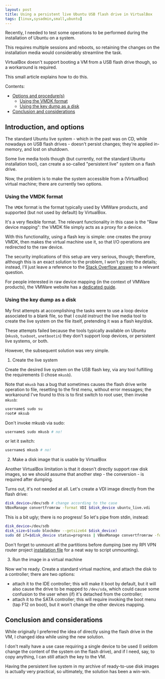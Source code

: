 ```yaml
---
layout: post
title: Using a persistent live Ubuntu USB flash drive in VirtualBox
tags: [linux,sysadmin,small,ubuntu]
---
```


Recently, I needed to test some operations to be performed during the installation of Ubuntu on a system.

This requires multiple sessions and reboots, so retaining the changes on the installation media would considerably streamline the task.


VirtualBox doesn't support booting a VM from a USB flash drive though, so a workaround is required.

This small article explains how to do this.

Contents:

- [Options and procedure(s)](/Using-a-persistent-live-ubuntu-usb-flash-drive-in-virtualbox.md#options-and-procedures)
  - [Using the VMDK format](/Using-a-persistent-live-ubuntu-usb-flash-drive-in-virtualbox.md#using-the-vmdk-format)
  - [Using the key dump as a disk](/Using-a-persistent-live-ubuntu-usb-flash-drive-in-virtualbox.md#using-the-key-dump-as-a-disk)
- [Conclusion and considerations](/Using-a-persistent-live-ubuntu-usb-flash-drive-in-virtualbox.md#conclusion-and-considerations)

## Introduction, and options

The standard Ubuntu live system - which in the past was on CD, while nowadays on USB flash drives - doesn't persist changes; they're applied in-memory, and lost on shutdown.

Some live media tools though (but currently, not the standard Ubuntu installation tool), can create a so-called "persistent live" system on a flash drive.

Now, the problem is to make the system accessible from a (VirtualBox) virtual machine; there are currently two options.

### Using the VMDK format

The `VMDK` format is the format typically used by VMWare products, and supported (but not used by default) by VirtualBox.

It's a very flexible format. The relevant functionality in this case is the "Raw device mapping": the VMDK file simply acts as a proxy for a device.

With this functionality, using a flash key is simple: one creates the proxy VMDK, then makes the virtual machine use it, so that I/O operations are redirected to the raw device.

The security implications of this setup are very serious, though; therefore, although this is an exact solution to the problem, I won't go into the details; instead, I'll just leave a reference to the [Stack Overflow answer](https://askubuntu.com/a/693729) to a relevant question.

For people interested in raw device mapping (in the context of VMWare products), the VMWare website has a [dedicated guide](https://www.vmware.com/pdf/esx25_rawdevicemapping.pdf).

### Using the key dump as a disk

My first attempts at accomplishing the tasks were to use a loop device associated to a blank file, so that I could instruct the live media tool to create the live system on the file itself, pretending it was a flash key/disk.

These attempts failed because the tools typically available on Ubuntu (`mkusb`, `tuxboot`, `unetbootin`) they don't support loop devices, or persistent live systems, or both.

However, the subsequent solution was very simple.

1. Create the live system

Create the desired live system on the USB flash key, via any tool fulfilling the requirements (I chose `mkusb`).

Note that `mkusb` has a bug that sometimes causes the flash drive write operation to file, resetting to the first menu, without error messages; the workaround I've found to this is to first switch to root user, then invoke `mkusb`:

```sh
username$ sudo su
root# mksub
```

Don't invoke mkusb via sudo:

```sh
username$ sudo mkusb # no!
```

or let it switch:

```sh
username$ mkusb # no!
```

2. Make a disk image that is usable by VirtualBox

Another VirtualBox limitation is that it doesn't directly support raw disk images, so we should assume that another step - the conversion - is required after dumping.

Turns out, it's not needed at all. Let's create a VDI image directly from the flash drive:

```sh
disk_device=/dev/sdb # change according to the case
VBoxManage convertfromraw -format VDI $disk_device ubuntu_live.vdi
```

This is a bit ugly; there is no progress! So let's pipe from stdin, instead:

```sh
disk_device=/dev/sdb
disk_size=$(sudo blockdev --getsize64 $disk_device)
sudo dd if=$disk_device status=progress | VBoxManage convertfromraw -format VDI stdin ubuntu_live.vdi $disk_size
```

Don't forget to unmount all the partitions before dumping (see my RPI VPN router project [installation file](https://github.com/saveriomiroddi/rpi_vpn_router/blob/master/install_vpn_router.sh) for a neat way to script unmounting).

3. Run the image in a virtual machine

Now we're ready. Create a standard virtual machine, and attach the disk to a controller; there are two options:

- attach it to the IDE controller; this will make it boot by default, but it will also cause the drive to be mapped to `/dev/sda`, which could cause some confusion to the user when (if) it's detached from the controller;
- attach it to the SATA controller; this will require invoking the boot menu (tap F12 on boot), but it won't change the other devices mapping.

## Conclusion and considerations

While originally I preferred the idea of directly using the flash drive in the VM, I changed idea while using the new solution.

I don't really have a use case requiring a single device to be used (I seldom change the content of the system on the flash drive), and if I need, say, to copy anything, I can still attach the key to the VM.

Having the persistent live system in my archive of ready-to-use disk images is actually very practical, so ultimately, the solution has been a win-win.
